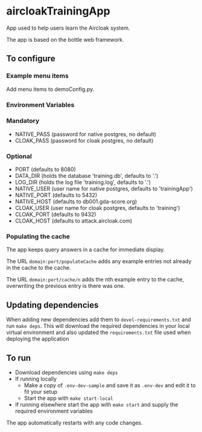 # aircloakTrainingApp
App used to help users learn the Aircloak system.

The app is based on the bottle web framework.

## To configure

### Example menu items
Add menu items to demoConfig.py.

### Environment Variables

### Mandatory
* NATIVE_PASS (password for native postgres, no default)
* CLOAK_PASS (password for cloak postgres, no default)

### Optional
* PORT (defaults to 8080)
* DATA_DIR (holds the database 'training.db', defaults to '.')
* LOG_DIR (holds the log file 'training.log', defaults to '.')
* NATIVE_USER (user name for native postgres, defaults to 'trainingApp')
* NATIVE_PORT (defaults to 5432)
* NATIVE_HOST (defaults to db001.gda-score.org)
* CLOAK_USER (user name for cloak postgres, defaults to 'training')
* CLOAK_PORT (defaults to 9432)
* CLOAK_HOST (defaults to attack.aircloak.com)


### Populating the cache
The app keeps query answers in a cache for immediate display.

The URL `domain:port/populateCache` adds any example entries not already in the cache to the cache.

The URL `domain:port/cache/n` adds the nth example entry to the cache, overwriting the previous entry is there was one.

## Updating dependencies

When adding new dependencies add them to `devel-requirements.txt` and run `make deps`.
This will download the required dependencies in your local virtual environment and also
updated the `requirements.txt` file used when deploying the application

## To run

- Download dependencies using `make deps`
- If running locally
  - Make a copy of `.env-dev-sample` and save it as `.env-dev` and edit it to fit your setup
  - Start the app with `make start-local`
- If running elsewhere start the app with `make start` and supply the required environment variables

The app automatically restarts with any code changes.

